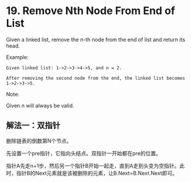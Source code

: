 # 19. Remove Nth Node From End of List
Given a linked list, remove the n-th node from the end of list and return its head.

Example:
```
Given linked list: 1->2->3->4->5, and n = 2.

After removing the second node from the end, the linked list becomes 1->2->3->5.
```
Note:

Given n will always be valid.

## 解法一：双指针

删除链表的倒数第N个节点。

先设置一个pre指针，它指向头结点。双指针一开始都在pre的位置。

指针A先走n+1步，然后另一个指针B开始一起走，直到A走到头变为空指针。此时，指针B的Next元素就是该被删除的元素，让B.Next=B.Next.Next即可。
